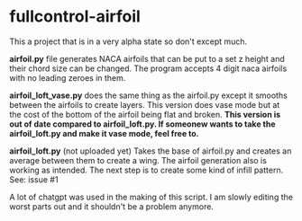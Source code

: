 # fullcontrol-airfoil
This a project that is in a very alpha state so don't except much.

**airfoil.py** file generates NACA airfoils that can be put to a set z height and their chord size can be changed. The program accepts 4 digit naca airfoils with no leading zeroes in them.

**airfoil_loft_vase.py** does the same thing as the airfoil.py except it smooths between the airfoils to create layers. This version does vase mode but at the cost of the bottom of the airfoil being flat and broken. **This version is out of date compared to airfoil_loft.py. If someonew wants to take the airfoil_loft.py and make it vase mode, feel free to.**

**airfoil_loft.py** (not uploaded yet) Takes the base of airfoil.py and creates an average between them to create a wing. The airfoil generation also is working as intended. The next step is to create some kind of infill pattern. See: issue #1

A lot of chatgpt was used in the making of this script. I am slowly editing the worst parts out and it shouldn't be a problem anymore.